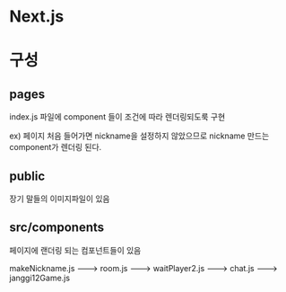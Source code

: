 # Next.js

# 구성
## pages
index.js 파일에 component 들이 조건에 따라 렌더링되도룩 구현

ex) 페이지 처음 들어가면 nickname을 설정하지 않았으므로 nickname 만드는 component가 렌더링 된다.

## public
장기 말들의 이미지파일이 있음

## src/components
페이지에 랜더링 되는 컴포넌트들이 있음

makeNickname.js ---> room.js ---> waitPlayer2.js  ---> chat.js ---> janggi12Game.js
